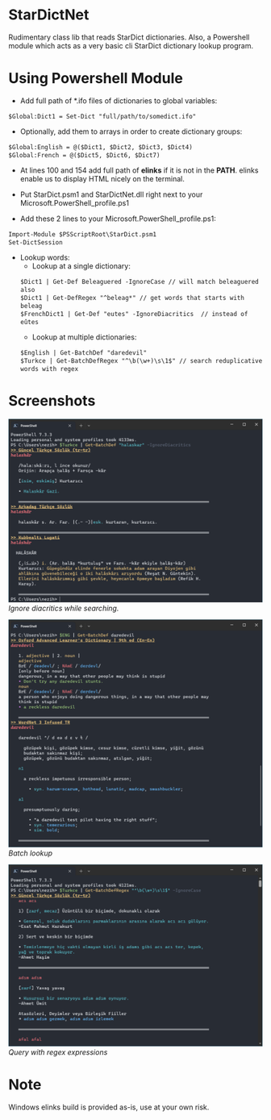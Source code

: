 # StarDictNet

Rudimentary class lib that reads StarDict dictionaries.
Also, a Powershell module which acts as a very basic cli StarDict dictionary lookup program.

# Using Powershell Module

- Add full path of *.ifo files of dictionaries to global variables:
```
$Global:Dict1 = Set-Dict "full/path/to/somedict.ifo"
```
- Optionally, add them to arrays in order to create dictionary groups:
```
$Global:English = @($Dict1, $Dict2, $Dict3, $Dict4)
$Global:French = @($Dict5, $Dict6, $Dict7)
```

- At lines 100 and 154 add full path of **elinks** if it is not in the **PATH**. elinks enable us to display HTML nicely on the terminal.

- Put StarDict.psm1 and StarDictNet.dll right next to your Microsoft.PowerShell_profile.ps1

- Add these 2 lines to your Microsoft.PowerShell_profile.ps1:
```
Import-Module $PSScriptRoot\StarDict.psm1
Set-DictSession
```

* Lookup words:
    - Lookup at a single dictionary:
    ```
    $Dict1 | Get-Def Beleaguered -IgnoreCase // will match beleaguered also
    $Dict1 | Get-DefRegex "^beleag*" // get words that starts with beleag
    $FrenchDict1 | Get-Def "eutes" -IgnoreDiacritics  // instead of eûtes
    ```
    - Lookup at multiple dictionaries:
    ````
    $English | Get-BatchDef "daredevil"
    $Turkce | Get-BatchDefRegex "^\b(\w+)\s\1$" // search reduplicative words with regex
    ````
# Screenshots
![Ignore diacritics](/img/ignore_diacritics.png)
*Ignore diacritics while searching.*

![Batch lookup](/img/daredevil.png)
*Batch lookup*

![Query with regex expressions](/img/regex.png)
*Query with regex expressions*

# Note
Windows elinks build is provided as-is, use at your own risk.

